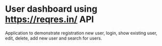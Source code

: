 # User dashboard using https://reqres.in/ API

 Application to demonstrate registration new user, login, show existing user, edit, delete, add new user and search for users.